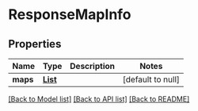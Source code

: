 # ResponseMapInfo
## Properties

Name | Type | Description | Notes
------------ | ------------- | ------------- | -------------
**maps** | [**List**](ResponseMapInfoMap.md) |  | [default to null]

[[Back to Model list]](../README.md#documentation-for-models) [[Back to API list]](../README.md#documentation-for-api-endpoints) [[Back to README]](../README.md)

